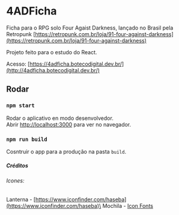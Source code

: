 # 4ADFicha

Ficha para o RPG solo Four Agaist Darkness, lançado no Brasil pela Retropunk [https://retropunk.com.br/loja/91-four-against-darkness](https://retropunk.com.br/loja/91-four-against-darkness)

Projeto feito para o estudo do React. 

Acesso: [https://4adficha.botecodigital.dev.br/](http://4adficha.botecodigital.dev.br/)

## Rodar

### `npm start`

Rodar o aplicativo en modo desenvolvedor.\
Abrir [http://localhost:3000](http://localhost:3000) para ver no navegador.


### `npm run build`

Cosntruir o app para a produção na pasta `build`.


##### Créditos
###### Icones: 
Lanterna - [https://www.iconfinder.com/haseba](https://www.iconfinder.com/haseba)\
Mochila - [Icon Fonts](http://www.onlinewebfonts.com/icon)

